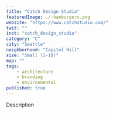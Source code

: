 ```yaml
---
title: "Catch Design Studio"
featuredImage: ./-hamburgers.png
website: "https://www.catchstudio.com/"
twit: ""
inst: "catch_design_studio"
category: "C"
city: "Seattle"
neighborhood: "Capitol Hill"
size: "Small (1-10)"
map: ""
tags:
    - architecture
    - branding
    - environmental
published: true
---
```


Description
